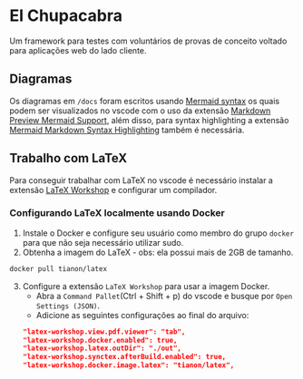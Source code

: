 # El Chupacabra
Um framework para testes com voluntários de provas de conceito voltado para aplicações web do lado cliente.

## Diagramas
Os diagramas em `/docs` foram escritos usando [Mermaid syntax](https://mermaid.js.org/) os quais podem ser 
visualizados no vscode com o uso da extensão [Markdown Preview Mermaid Support](https://marketplace.visualstudio.com/items?itemName=bierner.markdown-mermaid), além disso, para syntax highlighting a extensão 
[Mermaid Markdown Syntax Highlighting](https://marketplace.visualstudio.com/items?itemName=bpruitt-goddard.mermaid-markdown-syntax-highlighting) também é necessária.


## Trabalho com LaTeX
Para conseguir trabalhar com LaTeX no vscode é necessário instalar a extensão [LaTeX Workshop](https://marketplace.visualstudio.com/items?itemName=James-Yu.latex-workshop) e configurar um compilador.

### Configurando LaTeX localmente usando Docker
1. Instale o Docker e configure seu usuário como membro do grupo `docker` para que não seja necessário utilizar sudo.
2. Obtenha a imagem do LaTeX - obs: ela possui mais de 2GB de tamanho.
```bash
docker pull tianon/latex
```
3. Configure a extensão `LaTeX Workshop` para usar a imagem Docker.
    - Abra a `Command Pallet`(Ctrl + Shift + p) do vscode e busque por `Open Settings (JSON)`.
    - Adicione as seguintes configurações ao final do arquivo:
    ```json
    "latex-workshop.view.pdf.viewer": "tab",
    "latex-workshop.docker.enabled": true,
    "latex-workshop.latex.outDir": "./out",
    "latex-workshop.synctex.afterBuild.enabled": true,
    "latex-workshop.docker.image.latex": "tianon/latex",
    ```
